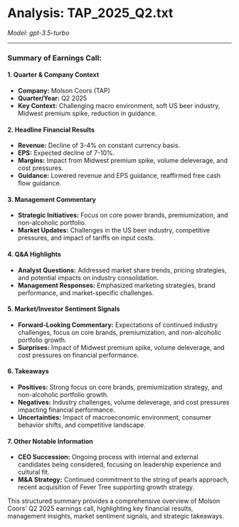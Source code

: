 # Analysis: TAP_2025_Q2.txt

*Model: gpt-3.5-turbo*

---

### Summary of Earnings Call:

#### 1. **Quarter & Company Context**
- **Company:** Molson Coors (TAP)
- **Quarter/Year:** Q2 2025
- **Key Context:** Challenging macro environment, soft US beer industry, Midwest premium spike, reduction in guidance.

#### 2. **Headline Financial Results**
- **Revenue:** Decline of 3-4% on constant currency basis.
- **EPS:** Expected decline of 7-10%.
- **Margins:** Impact from Midwest premium spike, volume deleverage, and cost pressures.
- **Guidance:** Lowered revenue and EPS guidance, reaffirmed free cash flow guidance.

#### 3. **Management Commentary**
- **Strategic Initiatives:** Focus on core power brands, premiumization, and non-alcoholic portfolio.
- **Market Updates:** Challenges in the US beer industry, competitive pressures, and impact of tariffs on input costs.

#### 4. **Q&A Highlights**
- **Analyst Questions:** Addressed market share trends, pricing strategies, and potential impacts on industry consolidation.
- **Management Responses:** Emphasized marketing strategies, brand performance, and market-specific challenges.

#### 5. **Market/Investor Sentiment Signals**
- **Forward-Looking Commentary:** Expectations of continued industry challenges, focus on core brands, premiumization, and non-alcoholic portfolio growth.
- **Surprises:** Impact of Midwest premium spike, volume deleverage, and cost pressures on financial performance.

#### 6. **Takeaways**
- **Positives:** Strong focus on core brands, premiumization strategy, and non-alcoholic portfolio growth.
- **Negatives:** Industry challenges, volume deleverage, and cost pressures impacting financial performance.
- **Uncertainties:** Impact of macroeconomic environment, consumer behavior shifts, and competitive landscape.

#### 7. **Other Notable Information**
- **CEO Succession:** Ongoing process with internal and external candidates being considered, focusing on leadership experience and cultural fit.
- **M&A Strategy:** Continued commitment to the string of pearls approach, recent acquisition of Fever Tree supporting growth strategy.

This structured summary provides a comprehensive overview of Molson Coors' Q2 2025 earnings call, highlighting key financial results, management insights, market sentiment signals, and strategic takeaways.